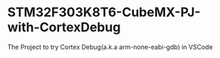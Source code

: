 # STM32F303K8T6-CubeMX-PJ-with-CortexDebug
The Project to try Cortex Debug(a.k.a arm-none-eabi-gdb) in VSCode
